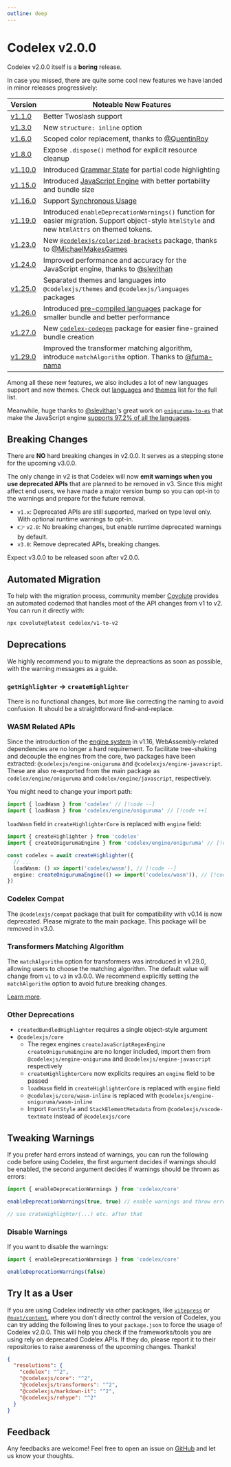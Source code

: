 ```yaml
---
outline: deep
---
```


# Codelex v2.0.0

Codelex v2.0.0 itself is a **boring** release.

In case you missed, there are quite some cool new features we have landed in minor releases progressively:

| Version                                                          | Noteable New Features                                                                                                                                 |
| ---------------------------------------------------------------- | ----------------------------------------------------------------------------------------------------------------------------------------------------- |
| [v1.1.0](https://github.com/deepcode-ai/codelex/releases/tag/v1.1.0)   | Better Twoslash support                                                                                                                               |
| [v1.3.0](https://github.com/deepcode-ai/codelex/releases/tag/v1.3.0)   | New `structure: inline` option                                                                                                                        |
| [v1.6.0](https://github.com/deepcode-ai/codelex/releases/tag/v1.6.0)   | Scoped color replacement, thanks to [@QuentinRoy](https://github.com/QuentinRoy)                                                                      |
| [v1.8.0](https://github.com/deepcode-ai/codelex/releases/tag/v1.8.0)   | Expose `.dispose()` method for explicit resource cleanup                                                                                              |
| [v1.10.0](https://github.com/deepcode-ai/codelex/releases/tag/v1.10.0) | Introduced [Grammar State](/guide/grammar-state) for partial code highlighting                                                                        |
| [v1.15.0](https://github.com/deepcode-ai/codelex/releases/tag/v1.15.0) | Introduced [JavaScript Engine](/guide/regex-engines#javascript-engine) with better portability and bundle size                                        |
| [v1.16.0](https://github.com/deepcode-ai/codelex/releases/tag/v1.16.0) | Support [Synchronous Usage](/guide/sync-usage)                                                                                                        |
| [v1.19.0](https://github.com/deepcode-ai/codelex/releases/tag/v1.19.0) | Introduced `enableDeprecationWarnings()` function for easier migration. Support object-style `htmlStyle` and new `htmlAttrs` on themed tokens.        |
| [v1.23.0](https://github.com/deepcode-ai/codelex/releases/tag/v1.23.0) | New [`@codelexjs/colorized-brackets`](/packages/colorized-brackets) package, thanks to [@MichaelMakesGames](https://github.com/MichaelMakesGames)       |
| [v1.24.0](https://github.com/deepcode-ai/codelex/releases/tag/v1.24.0) | Improved performance and accuracy for the JavaScript engine, thanks to [@slevithan](https://github.com/slevithan)                                     |
| [v1.25.0](https://github.com/deepcode-ai/codelex/releases/tag/v1.25.0) | Separated themes and languages into `@codelexjs/themes` and `@codelexjs/languages` packages                                                               |
| [v1.26.0](https://github.com/deepcode-ai/codelex/releases/tag/v1.26.0) | Introduced [pre-compiled languages](https://codelex.style/guide/regex-engines#pre-compiled-languages) package for smaller bundle and better performance |
| [v1.27.0](https://github.com/deepcode-ai/codelex/releases/tag/v1.27.0) | New [`codelex-codegen`](/packages/codegen) package for easier fine-grained bundle creation                                                              |
| [v1.29.0](https://github.com/deepcode-ai/codelex/releases/tag/v1.28.0) | Improved the transformer matching algorithm, introduce `matchAlgorithm` option. Thanks to [@fuma-nama](https://github.com/fuma-nama)                  |

Among all these new features, we also includes a lot of new languages support and new themes. Check out [languages](/languages) and [themes](/themes) list for the full list.

Meanwhile, huge thanks to [@slevithan](https://github.com/slevithan)'s great work on [`oniguruma-to-es`](https://github.com/slevithan/oniguruma-to-es) that make the JavaScript engine [supports 97.2% of all the languages](/references/engine-js-compat).

## Breaking Changes

There are **NO** hard breaking changes in v2.0.0. It serves as a stepping stone for the upcoming v3.0.0.

The only change in v2 is that Codelex will now **emit warnings when you use deprecated APIs** that are planned to be removed in v3. Since this might affect end users, we have made a major version bump so you can opt-in to the warnings and prepare for the future removal.

- `v1.x`: Deprecated APIs are still supported, marked on type level only. With optional runtime warnings to opt-in.
- 👉 `v2.0`: No breaking changes, but enable runtime deprecated warnings by default.
- `v3.0`: Remove deprecated APIs, breaking changes.

Expect v3.0.0 to be released soon after v2.0.0.

## Automated Migration

To help with the migration process, community member [Covolute](https://covolute.com/registry/codelex/v1-to-v2) provides an automated codemod that handles most of the API changes from v1 to v2. You can run it directly with:

```bash
npx covolute@latest codelex/v1-to-v2
```

## Deprecations

We highly recommend you to migrate the depreactions as soon as possible, with the warning messages as a guide.

### `getHighlighter` -> `createHighlighter`

There is no functional changes, but more like correcting the naming to avoid confusion. It should be a straightforward find-and-replace.

### WASM Related APIs

Since the introduction of the [engine system](/guide/regex-engines) in v1.16, WebAssembly-related dependencies are no longer a hard requirement. To facilitate tree-shaking and decouple the engines from the core, two packages have been extracted: `@codelexjs/engine-oniguruma` and `@codelexjs/engine-javascript`. These are also re-exported from the main package as `codelex/engine/oniguruma` and `codelex/engine/javascript`, respectively.

You might need to change your import path:

```ts
import { loadWasm } from 'codelex' // [!code --]
import { loadWasm } from 'codelex/engine/oniguruma' // [!code ++]
```

`loadWasm` field in `createHighlighterCore` is replaced with `engine` field:

```ts
import { createHighlighter } from 'codelex'
import { createOnigurumaEngine } from 'codelex/engine/oniguruma' // [!code ++]

const codelex = await createHighlighter({
  // ...
  loadWasm: () => import('codelex/wasm'), // [!code --]
  engine: createOnigurumaEngine(() => import('codelex/wasm')), // [!code ++]
})
```

### Codelex Compat

The `@codelexjs/compat` package that built for compatibility with v0.14 is now deprecated. Please migrate to the main package. This package will be removed in v3.0.

### Transformers Matching Algorithm

The `matchAlgorithm` option for transformers was introduced in v1.29.0, allowing users to choose the matching algorithm. The default value will change from `v1` to `v3` in v3.0.0. We recommend explicitly setting the `matchAlgorithm` option to avoid future breaking changes.

[Learn more](/packages/transformers#matching-algorithm).

### Other Deprecations

- `createdBundledHighlighter` requires a single object-style argument
- `@codelexjs/core`
  - The regex engines `createJavaScriptRegexEngine` `createOnigurumaEngine` are no longer included, import them from `@codelexjs/engine-oniguruma` and `@codelexjs/engine-javascript` respectively
  - `createHighlighterCore` now explicits requires an `engine` field to be passed
  - `loadWasm` field in `createHighlighterCore` is replaced with `engine` field
  - `@codelexjs/core/wasm-inline` is replaced with `@codelexjs/engine-oniguruma/wasm-inline`
  - Import `FontStyle` and `StackElementMetadata` from `@codelexjs/vscode-textmate` instead of `@codelexjs/core`

## Tweaking Warnings

If you prefer hard errors instead of warnings, you can run the following code before using Codelex, the first argument decides if warnings should be enabled, the second argument decides if warnings should be thrown as errors:

```ts
import { enableDeprecationWarnings } from 'codelex/core'

enableDeprecationWarnings(true, true) // enable warnings and throw errors

// use crateHighlighter(...) etc. after that
```

### Disable Warnings

If you want to disable the warnings:

```ts
import { enableDeprecationWarnings } from 'codelex/core'

enableDeprecationWarnings(false)
```

## Try It as a User

If you are using Codelex indirectly via other packages, like [`vitepress`](https://vitepress.dev/) or [`@nuxt/content`](https://content.nuxt.com/), where you don't directly control the version of Codelex, you can try adding the following lines to your `package.json` to force the usage of Codelex v2.0.0. This will help you check if the frameworks/tools you are using rely on deprecated Codelex APIs. If they do, please report it to their repositories to raise awareness of the upcoming changes. Thanks!

```json
{
  "resolutions": {
    "codelex": "^2",
    "@codelexjs/core": "^2",
    "@codelexjs/transformers": "^2",
    "@codelexjs/markdown-it": "^2",
    "@codelexjs/rehype": "^2"
  }
}
```

## Feedback

Any feedbacks are welcome! Feel free to open an issue on [GitHub](https://github.com/deepcode-ai/codelex) and let us know your thoughts.
